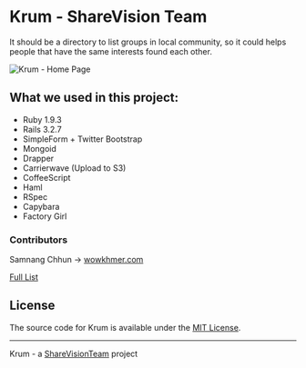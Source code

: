 # Krum - ShareVision Team

It should be a directory to list groups in local community, so it could helps people that have the same interests found each other.

![Krum - Home Page](https://img.skitch.com/20120513-rgi38qe8d2f425nx1nwcr26ett.png "Home Page")


## What we used in this project:

* Ruby 1.9.3
* Rails 3.2.7
* SimpleForm + Twitter Bootstrap
* Mongoid
* Drapper
* Carrierwave (Upload to S3)
* CoffeeScript
* Haml
* RSpec
* Capybara
* Factory Girl

### Contributors

Samnang Chhun -> [wowkhmer.com](http://wowkhmer.com)

[Full List](https://github.com/samnang/krum/contributors)

## License

The source code for Krum is available under the [MIT License](http://www.opensource.org/licenses/MIT).

------

Krum - a [ShareVisionTeam](http://sharevisionteam.org) project

